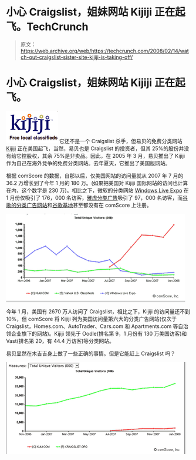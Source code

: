 # 小心 Craigslist，姐妹网站 Kijiji 正在起飞。TechCrunch

> 原文：<https://web.archive.org/web/https://techcrunch.com/2008/02/14/watch-out-craigslist-sister-site-kijiji-is-taking-off/>

# 小心 Craigslist，姐妹网站 Kijiji 正在起飞。

[![kijiji-logo.png](img/83b0235bc7b869d0688b17930a9269b9.png)](https://web.archive.org/web/20230112002355/http://www.kijiji.com/) 它还不是一个 Craigslist 杀手，但易贝的免费分类网站 [Kijiji](https://web.archive.org/web/20230112002355/http://www.kijiji.com/) 正在美国起飞，当然，易贝也是 Craigslist 的投资者，但其 25%的股份并没有给它控股权，其余 75%是非卖品。因此，在 2005 年 3 月，易贝推出了 Kijiji 作为自己在海外竞争的免费分类网站。去年夏天，它推出了美国版网站。

根据 comScore 的数据，自那以后，仅美国网站的访问量就从 2007 年 7 月的 36.2 万增长到了今年 1 月的 180 万。(如果把美国对 Kijiji 国际网站的访问也计算在内，这个数字是 230 万)。相比之下，微软的分类网站 [Windows Live Expo](https://web.archive.org/web/20230112002355/http://expo.live.com/default.aspx) 在 1 月份仅吸引了 176，000 名访客，[雅虎分类广告](https://web.archive.org/web/20230112002355/http://classifieds.yahoo.com/)吸引了 97，000 名访客，而[谷歌的分类广告网站](https://web.archive.org/web/20230112002355/http://www.google.com/Top/Shopping/Classifieds/)和[谷歌基地](https://web.archive.org/web/20230112002355/http://base.google.com/)甚至都没有在 comScore 上注册。

[![kijiji-chart-1.png](img/d897e6b41f041079255636f4c9076351.png)](https://web.archive.org/web/20230112002355/https://techcrunch.com/wp-content/uploads/2008/02/kijiji-chart-1.png "kijiji-chart-1.png")

今年 1 月，美国有 2670 万人访问了 Craigslist，相比之下，Kijiji 的访问量还不到 10%，但 comScore 将 Kijiji 列为美国访问量第六大的分类广告网站(仅次于 Craigslist，Homes.com、AutoTrader、Cars.com 和 Apartments.com 等自治领企业旗下的网站)。Kijiji 领先于 Oodle(排名第 9，1 月份有 130 万美国访客)和 Vast(排名第 20，有 44.4 万访客)等分类网站。

易贝显然在木吉吉身上做了一些正确的事情。但是它能赶上 Craigslist 吗？

[![kijij-chart-3.png](img/e20cf80f6c34da3e1bbda1592372bbea.png)](https://web.archive.org/web/20230112002355/https://techcrunch.com/wp-content/uploads/2008/02/kijij-chart-3.png "kijij-chart-3.png")
